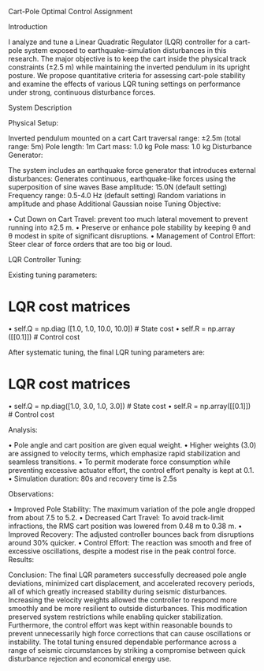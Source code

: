 Cart-Pole Optimal Control Assignment

Introduction

I analyze and tune a Linear Quadratic Regulator (LQR) controller for a cart-pole system exposed to earthquake-simulation disturbances in this research. The major objective is to keep the cart inside the physical track constraints (±2.5 m) while maintaining the inverted pendulum in its upright posture. We propose quantitative criteria for assessing cart-pole stability and examine the effects of various LQR tuning settings on performance under strong, continuous disturbance forces.

System Description

Physical Setup:

Inverted pendulum mounted on a cart
Cart traversal range: ±2.5m (total range: 5m)
Pole length: 1m
Cart mass: 1.0 kg
Pole mass: 1.0 kg
Disturbance Generator:

The system includes an earthquake force generator that introduces external disturbances:
Generates continuous, earthquake-like forces using the superposition of sine waves
Base amplitude: 15.0N (default setting)
Frequency range: 0.5-4.0 Hz (default setting)
Random variations in amplitude and phase
Additional Gaussian noise
Tuning Objective:  

•	Cut Down on Cart Travel: prevent too much lateral movement to prevent running into ±2.5 m.
•	Preserve or enhance pole stability by keeping θ and θ modest in spite of significant disruptions.
•	Management of Control Effort: Steer clear of force orders that are too big or loud.

LQR Controller Tuning:

Existing tuning parameters:

# LQR cost matrices
•	self.Q = np.diag ([1.0, 1.0, 10.0, 10.0])  # State cost
•	self.R = np.array ([[0.1]])  # Control cost

After systematic tuning, the final LQR tuning parameters are:

# LQR cost matrices

•	self.Q = np.diag([1.0, 3.0, 1.0, 3.0])  # State cost
•	self.R = np.array([[0.1]])  # Control cost

Analysis:

•	Pole angle and cart position are given equal weight.
•	Higher weights (3.0) are assigned to velocity terms, which emphasize rapid stabilization and seamless transitions.
•	To permit moderate force consumption while preventing excessive actuator effort, the control effort penalty is kept at 0.1.
•	Simulation duration: 80s and recovery time is 2.5s

Observations:

•	Improved Pole Stability: The maximum variation of the pole angle dropped from about 7.5 to 5.2.
•	Decreased Cart Travel: To avoid track-limit infractions, the RMS cart position was lowered from 0.48 m to 0.38 m.
•	Improved Recovery: The adjusted controller bounces back from disruptions around 30% quicker.
•	Control Effort: The reaction was smooth and free of excessive oscillations, despite a modest rise in the peak control force.
Results:
 
                                        


Conclusion:
The final LQR parameters successfully decreased pole angle deviations, minimized cart displacement, and accelerated recovery periods, all of which greatly increased stability during seismic disturbances. Increasing the velocity weights allowed the controller to respond more smoothly and be more resilient to outside disturbances. This modification preserved system restrictions while enabling quicker stabilization. Furthermore, the control effort was kept within reasonable bounds to prevent unnecessarily high force corrections that can cause oscillations or instability. The total tuning ensured dependable performance across a range of seismic circumstances by striking a compromise between quick disturbance rejection and economical energy use.
